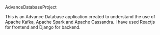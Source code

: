 AdvanceDatabaseProject

This is an Advance Database application created to understand the use of Apache Kafka, Apache Spark and Apache Cassandra. I have used Reactjs for frontend and Django for backend.